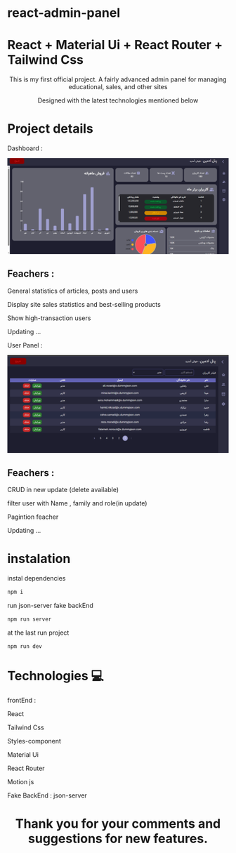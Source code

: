 # react-admin-panel
# React + Material Ui + React Router + Tailwind Css
<p align="center">
This is my first official project. A fairly advanced admin panel for managing educational, sales, and other sites
</p>
<p align="center">
  Designed with the latest technologies mentioned below
</p>

# Project details
Dashboard : 

![Dashboard](./src/assets/screenshot/dashboard.png)

<h2>Feachers :</h2>
<p>General statistics of articles, posts and users</p>
<p>Display site sales statistics and best-selling products</p>
<p>Show high-transaction users</p>
<p>Updating ...</p>

User Panel :

![user panel](./src/assets/screenshot/users.png)
<h2>Feachers :</h2>
<p>CRUD in new update (delete available)</p>
<p>filter user with Name , family and role(in update)</p>
<p>Pagintion feacher</p>
<p>Updating ...</p>

# instalation
instal dependencies
```bash
npm i
```
run json-server fake backEnd
```bash
npm run server
```
at the last run project
```bash
npm run dev
```

# Technologies 💻
frontEnd :

React

Tailwind Css

Styles-component

Material Ui

React Router

Motion js

Fake BackEnd :
json-server

<h1 align="center">
  Thank you for your comments and suggestions for new features.
</h1>
